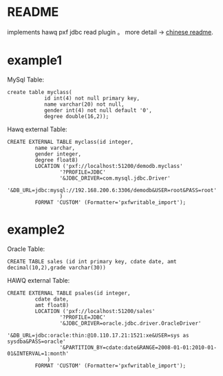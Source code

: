 # README

implements hawq pxf jdbc read plugin  。
more detail -> [chinese readme].
# example1

MySql Table:

    create table myclass(
                id int(4) not null primary key,
                name varchar(20) not null,
                gender int(4) not null default '0',
                degree double(16,2));
Hawq external Table:

    CREATE EXTERNAL TABLE myclass(id integer,
             name varchar,
             gender integer,
             degree float8)
             LOCATION ('pxf://localhost:51200/demodb.myclass'
                     '?PROFILE=JDBC'
                     '&JDBC_DRIVER=com.mysql.jdbc.Driver'
                     '&DB_URL=jdbc:mysql://192.168.200.6:3306/demodb&USER=root&PASS=root'
                     )
             FORMAT 'CUSTOM' (Formatter='pxfwritable_import');
# example2
Oracle Table:

    CREATE TABLE sales (id int primary key, cdate date, amt decimal(10,2),grade varchar(30))
HAWQ external Table:

    CREATE EXTERNAL TABLE psales(id integer,
             cdate date,
             amt float8)
             LOCATION ('pxf://localhost:51200/sales'
                     '?PROFILE=JDBC'
                     '&JDBC_DRIVER=oracle.jdbc.driver.OracleDriver'
                     '&DB_URL=jdbc:oracle:thin:@10.110.17.21:1521:xe&USER=sys as sysdba&PASS=oracle'
                     '&PARTITION_BY=cdate:date&RANGE=2008-01-01:2010-01-01&INTERVAL=1:month'
                 )
             FORMAT 'CUSTOM' (Formatter='pxfwritable_import');

 [chinese readme]: /readme_cn.md